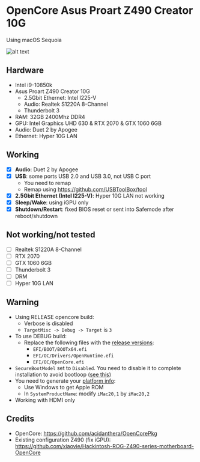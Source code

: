 # OpenCore Asus Proart Z490 Creator 10G 

Using macOS Sequoia

![alt text](Resources/image.png)

## Hardware
- Intel i9-10850k
- Asus Proart Z490 Creator 10G 
	- 2.5Gbit Ethernet: Intel I225-V
	- Audio: Realtek S1220A 8-Channel
    - Thunderbolt 3
- RAM: 32GB 2400Mhz DDR4
- GPU: Intel Graphics UHD 630 & RTX 2070 & GTX 1060 6GB
- Audio: Duet 2 by Apogee
- Ethernet: Hyper 10G LAN

## Working
- [x] **Audio**: Duet 2 by Apogee
- [x] **USB**: some ports USB 2.0 and USB 3.0, not USB C port
    - You need to remap
    - Remap using https://github.com/USBToolBox/tool
- [x] **2.5Gbit Ethernet (Intel I225-V)**: Hyper 10G LAN not working
- [x] **Sleep/Wake**: using iGPU only
- [x] **Shutdown/Restart**: fixed BIOS reset or sent into Safemode after reboot/shutdown

## Not working/not tested
- [ ] Realtek S1220A 8-Channel
- [ ] RTX 2070
- [ ] GTX 1060 6GB
- [ ] Thunderbolt 3
- [ ] DRM
- [ ] Hyper 10G LAN

## Warning
- Using RELEASE opencore build:
    - Verbose is disabled
    - `TargetMisc -> Debug -> Target` is `3`
- To use DEBUG build:
    - Replace the following files with the [release versions](https://github.com/acidanthera/OpenCorePkg/releases):
        - `EFI/BOOT/BOOTx64.efi`
        - `EFI/OC/Drivers/OpenRuntime.efi`
        - `EFI/OC/OpenCore.efi`
- `SecureBootModel` set to `Disabled`. You need to disable it to complete installation to avoid bootloop ([see this](https://www.reddit.com/r/hackintosh/comments/1cdvijs/opencore_bootloader_menu_keeps_bootlooping_to/))
- You need to generate your [platform info](https://dortania.github.io/OpenCore-Install-Guide/config.plist/comet-lake.html#platforminfo):
    - Use Windows to get Apple ROM
    - In `SystemProductName`: modify `iMac20,1` by `iMac20,2`
- Working with HDMI only

## Credits
- OpenCore: https://github.com/acidanthera/OpenCorePkg
- Existing configuration Z490 (fix iGPU): https://github.com/xiaovie/Hackintosh-ROG-Z490-series-motherboard-OpenCore